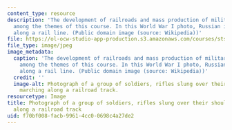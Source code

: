 ```yaml
---
content_type: resource
description: 'The development of railroads and mass production of military goods are
  among the themes of this course. In this World War I photo, Russian infantry marches
  along a rail line. (Public domain image (source: Wikipedia))'
file: https://ol-ocw-studio-app-production.s3.amazonaws.com/courses/sts-025j-making-the-modern-world-the-industrial-revolution-in-global-perspective-fall-2009/f70bf008facb99614cc00698c4a27de2_sts-025jf09-th.jpg
file_type: image/jpeg
image_metadata:
  caption: 'The development of railroads and mass production of military goods are
    among the themes of this course. In this World War I photo, Russian infantry marches
    along a rail line. (Public domain image (source: Wikipedia))'
  credit: ''
  image-alt: Photograph of a group of soldiers, rifles slung over their shoulders,
    marching along a railroad track.
resourcetype: Image
title: Photograph of a group of soldiers, rifles slung over their shoulders, marching
  along a railroad track
uid: f70bf008-facb-9961-4cc0-0698c4a27de2
---
```


